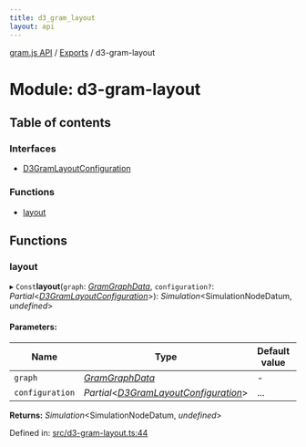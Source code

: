 ```yaml
---
title: d3_gram_layout
layout: api
---
```


[gram.js API](../README.md) / [Exports](../modules.md) / d3-gram-layout

# Module: d3-gram-layout

## Table of contents

### Interfaces

- [D3GramLayoutConfiguration](../interfaces/d3_gram_layout.d3gramlayoutconfiguration.md)

### Functions

- [layout](d3_gram_layout.md#layout)

## Functions

### layout

▸ `Const`**layout**(`graph`: [*GramGraphData*](../interfaces/d3_gram_types.gramgraphdata.md), `configuration?`: *Partial*<[*D3GramLayoutConfiguration*](../interfaces/d3_gram_layout.d3gramlayoutconfiguration.md)\>): *Simulation*<SimulationNodeDatum, *undefined*\>

#### Parameters:

Name | Type | Default value | Description |
------ | ------ | ------ | ------ |
`graph` | [*GramGraphData*](../interfaces/d3_gram_types.gramgraphdata.md) | - |  |
`configuration` | *Partial*<[*D3GramLayoutConfiguration*](../interfaces/d3_gram_layout.d3gramlayoutconfiguration.md)\> | ... |     |

**Returns:** *Simulation*<SimulationNodeDatum, *undefined*\>

Defined in: [src/d3-gram-layout.ts:44](https://github.com/gram-data/d3-gram/blob/3dd6a0d/src/d3-gram-layout.ts#L44)
